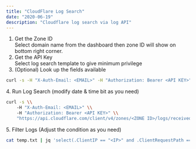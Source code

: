 ```yaml
---
title: "CloudFlare Log Search"
date: "2020-06-19"
description: "Cloudflare log search via log API"
---
```


1. Get the Zone ID  
    Select domain name from the dashboard then zone ID will show on bottom right corner.
2. Get the API Key  
    Select log search template to give minimum privilege
3. (Optional) Look up the fields available  
    
```sh
curl -s -H "X-Auth-Email: <EMAIL>" -H "Authorization: Bearer <API KEY>" "https://api.cloudflare.com/client/v4/zones/<Zone ID>/logs/received/fields" | jq .
```

4\. Run Log Search (modify date & time bit as you need)  
```sh
curl -s \\
    -H "X-Auth-Email: <EMAIL>" \\
    -H "Authorization: Bearer <API KEY>" \\
    "https://api.cloudflare.com/client/v4/zones/<ZONE ID>/logs/received?start=2020-06-18T17:21:37Z&end=2020-06-18T17:38:01Z&fields=ClientRequestPath,ClientIP,ClientRequestUserAgent,EdgeResponseStatus,OriginResponseStatus,EdgeStartTimestamp,EdgeEndTimestamp" > temp.txt
```

5\. Filter Logs (Adjust the condition as you need)
```sh
cat temp.txt | jq 'select(.ClientIP == "<IP>" and .ClientRequestPath == "<ENDPOINT>") | .EdgeStartTimestamp |= (. / 1000000000 | strftime("%Y-%m-%d %H:%M:%S UTC")) | .EdgeEndTimestamp |= (. / 1000000000 | strftime("%Y-%m-%d %H:%M:%S UTC"))'
```